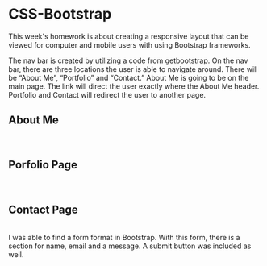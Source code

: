 # CSS-Bootstrap

This week's homework is about creating a responsive layout that can be viewed for computer and mobile users with using Bootstrap frameworks. 

The nav bar is created by utilizing a code from getbootstrap. On the nav bar, there are three locations the user is able to navigate around. There will be “About Me”, “Portfolio” and “Contact.” About Me is going to be on the main page. The link will direct the user exactly where the About Me header. Portfolio and Contact will redirect the user to another page. 



<h2>About Me</h2><br />





<h2>Porfolio Page</h2><br />



<h2>Contact Page</h2><br />
I was able to find a form format in Bootstrap. With this form, there is a section for name, email and a message. A submit button was included as well.